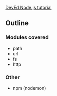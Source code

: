 [DevEd Node.js tutorial](https://www.youtube.com/watch?v=zQRrXTSkvfw)


## Outline

### Modules covered
- path
- url
- fs
- http

### Other
- npm (nodemon)